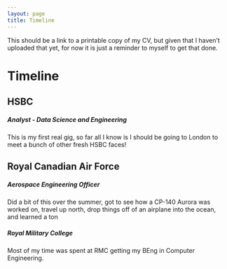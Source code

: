 ```yaml
---
layout: page
title: Timeline
---
```


This should be a link to a printable copy of my CV, but given that I haven’t uploaded that yet, for now it is just a reminder to myself to get that done.



# Timeline

## HSBC

##### Analyst - Data Science and Engineering

This is my first real gig, so far all I know is I should be going to London to meet a bunch of other fresh HSBC faces!

## Royal Canadian Air Force

##### Aerospace Engineering Officer

Did a bit of this over the summer, got to see how a CP-140 Aurora was worked on, travel up north, drop things off of an airplane into the ocean, and learned a ton

##### Royal Military College

Most of my time was spent at RMC getting my BEng in Computer Engineering.